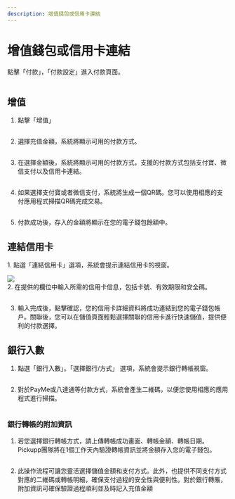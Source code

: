 ```yaml
---
description: 增值錢包或信用卡連結
---
```


# 增值錢包或信用卡連結

點擊「付款」，「付款設定」進入付款頁面。

<figure><img src="../.gitbook/assets/Screenshot 2024-03-01 at 8.45.21 PM.png" alt=""><figcaption></figcaption></figure>

## 增值

1. 點擊「增值」

<figure><img src="../.gitbook/assets/Screenshot 2024-03-01 at 8.47.15 PM.png" alt=""><figcaption></figcaption></figure>

2. 選擇充值金額，系統將顯示可用的付款方式。

<figure><img src="../.gitbook/assets/Screenshot 2024-03-01 at 8.49.24 PM.png" alt=""><figcaption></figcaption></figure>



3. 在選擇金額後，系統將顯示可用的付款方式，支援的付款方式包括支付寶、微信支付以及信用卡連結。

<figure><img src="../.gitbook/assets/Screenshot 2024-03-01 at 8.52.17 PM.png" alt=""><figcaption></figcaption></figure>

4. 如果選擇支付寶或者微信支付，系統將生成一個QR碼。您可以使用相應的支付應用程式掃描QR碼完成交易。

<figure><img src="../.gitbook/assets/Screenshot 2024-03-01 at 8.53.55 PM.png" alt=""><figcaption></figcaption></figure>

5. 付款成功後，存入的金額將顯示在您的電子錢包餘額中。

## 連結信用卡

1\. 點選「連結信用卡」選項，系統會提示連結信用卡的視窗。

![](<../.gitbook/assets/Screenshot 2024-04-15 at 3.20.40 PM.png>)\
2\. 在提供的欄位中輸入所需的信用卡信息，包括卡號、有效期限和安全碼。

<figure><img src="../.gitbook/assets/Screenshot 2024-04-15 at 3.22.18 PM.png" alt=""><figcaption></figcaption></figure>

3. 輸入完成後，點擊確認，您的信用卡詳細資料將成功連結到您的電子錢包帳戶。關聯後，您可以在儲值頁面輕鬆選擇關聯的信用卡進行快速儲值，提供便利的付款選擇。

## 銀行入數

1. 點選「銀行入數」。「選擇銀行/方式」  選項，系統會提示銀行轉帳視窗。

<figure><img src="../.gitbook/assets/Screenshot 2024-04-15 at 3.24.45 PM.png" alt=""><figcaption></figcaption></figure>

2. 對於PayMe或八達通等付款方式，系統會產生二維碼，以便您使用相應的應用程式進行掃描。

<figure><img src="../.gitbook/assets/Screenshot 2024-04-15 at 3.33.23 PM.png" alt=""><figcaption></figcaption></figure>

### 銀行轉帳的附加資訊

1. 若您選擇銀行轉帳方式，請上傳轉帳成功畫面、轉帳金額、轉帳日期。 Pickupp團隊將在1個工作天內驗證轉帳資訊並將金額存入您的電子錢包。

<figure><img src="../.gitbook/assets/Screenshot 2024-04-15 at 3.26.52 PM.png" alt=""><figcaption></figcaption></figure>

2. 此操作流程可讓您靈活選擇儲值金額和支付方式。此外，也提供不同支付方式對應的二維碼或轉帳明細，確保支付過程的安全性與便利性。對於銀行轉賬，附加資訊可確保驗證過程順利並及時記入充值金額
